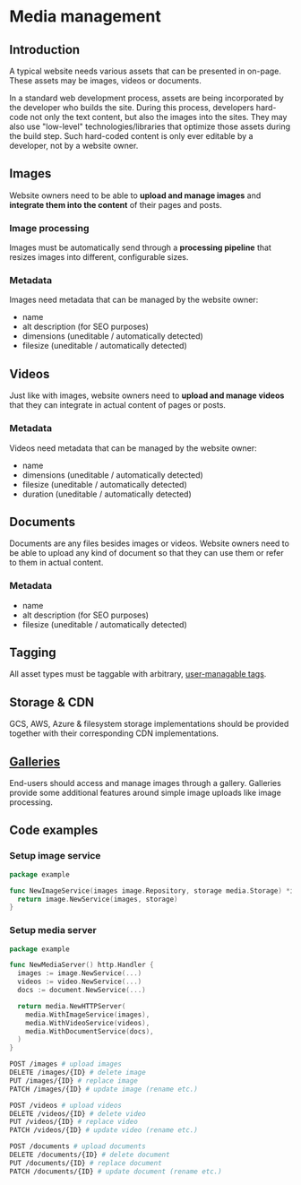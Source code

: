 # Media management

## Introduction

A typical website needs various assets that can be presented in on-page. These
assets may be images, videos or documents.

In a standard web development process, assets are being incorporated by the
developer who builds the site. During this process, developers hard-code not
only the text content, but also the images into the sites. They may also use
"low-level" technologies/libraries that optimize those assets during the build
step. Such hard-coded content is only ever editable by a developer, not by a
website owner.

## Images

Website owners need to be able to **upload and manage images** and **integrate
them into the content** of their pages and posts.

### Image processing

Images must be automatically send through a **processing pipeline** that resizes
images into different, configurable sizes.

### Metadata

Images need metadata that can be managed by the website owner:

- name
- alt description (for SEO purposes)
- dimensions (uneditable / automatically detected)
- filesize (uneditable / automatically detected)

## Videos

Just like with images, website owners need to **upload and manage videos** that
they can integrate in actual content of pages or posts.

### Metadata

Videos need metadata that can be managed by the website owner:

- name
- dimensions (uneditable / automatically detected)
- filesize (uneditable / automatically detected)
- duration (uneditable / automatically detected)

## Documents

Documents are any files besides images or videos. Website owners need to be able
to upload any kind of document so that they can use them or refer to them in
actual content.

### Metadata

- name
- alt description (for SEO purposes)
- filesize (uneditable / automatically detected)

## Tagging

All asset types must be taggable with arbitrary,
[user-managable tags](./tagging.md).

## Storage & CDN

GCS, AWS, Azure & filesystem storage implementations should be provided together
with their corresponding CDN implementations.

## [Galleries](./galleries.md)

End-users should access and manage images through a gallery. Galleries provide
some additional features around simple image uploads like image processing.

## Code examples

### Setup image service

```go
package example

func NewImageService(images image.Repository, storage media.Storage) *image.Service {
  return image.NewService(images, storage)
}
```

### Setup media server

```go
package example

func NewMediaServer() http.Handler {
  images := image.NewService(...)
  videos := video.NewService(...)
  docs := document.NewService(...)

  return media.NewHTTPServer(
    media.WithImageService(images),
    media.WithVideoService(videos),
    media.WithDocumentService(docs),
  )
}
```

```sh
POST /images # upload images
DELETE /images/{ID} # delete image
PUT /images/{ID} # replace image
PATCH /images/{ID} # update image (rename etc.)

POST /videos # upload videos
DELETE /videos/{ID} # delete video
PUT /videos/{ID} # replace video
PATCH /videos/{ID} # update video (rename etc.)

POST /documents # upload documents
DELETE /documents/{ID} # delete document
PUT /documents/{ID} # replace document
PATCH /documents/{ID} # update document (rename etc.)
```
